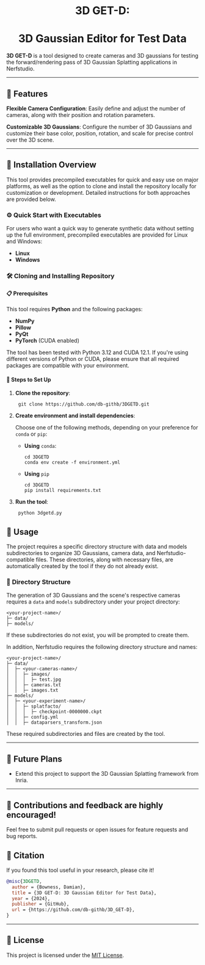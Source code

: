 <h1 align="center">3D GET-D:</h1>
<h1 align="center">3D Gaussian Editor for Test Data</h1>



**3D GET-D** is a tool designed to create cameras and 3D gaussians for testing the forward/rendering pass of 3D Gaussian Splatting applications in Nerfstudio.

---

## 🚀 **Features**

**Flexible Camera Configuration**: Easily define and adjust the number of cameras, along with their position and rotation parameters.

**Customizable 3D Gaussians**: Configure the number of 3D Gaussians and customize their base color, position, rotation, and scale for precise control over the 3D scene.

---

## 🔧  **Installation Overview**

This tool provides precompiled executables for quick and easy use on major platforms, as well as the option to clone and install the repository locally for customization or development. Detailed instructions for both approaches are provided below.

### ⚙️  **Quick Start with Executables**

For users who want a quick way to generate synthetic data without setting up the full environment, precompiled executables are provided for Linux and Windows:

- **Linux** 
- **Windows**

### 🛠️ **Cloning and Installing Repository**

#### 📋 **Prerequisites**
This tool requires **Python** and the following packages:

- **NumPy**
- **Pillow**
- **PyQt**
- **PyTorch** (CUDA enabled)

The tool has been tested with Python 3.12 and CUDA 12.1. If you're using different versions of Python or CUDA, please ensure that all required packages are compatible with your environment.

#### 📝 **Steps to Set Up**

1. **Clone the repository**:
 
        git clone https://github.com/db-githb/3DGETD.git

2. **Create environment and install dependencies**:

   Choose one of the following methods, depending on your preference for `conda` or `pip`:

   - **Using** `conda`:
        ```
        cd 3DGETD
        conda env create -f environment.yml
        ```
   - **Using** `pip`
        ```
        cd 3DGETD
        pip install requirements.txt
        ```

3. **Run the tool**:

        python 3dgetd.py

## 📖 **Usage**

The project requires a specific directory structure with data and models subdirectories to organize 3D Gaussians, camera data, and Nerfstudio-compatible files. These directories, along with necessary files, are automatically created by the tool if they do not already exist.

### 📂 **Directory Structure**

The generation of 3D Gaussians and the scene's respective cameras requires a ```data``` and ```models``` subdirectory under your project directory:

```
<your-project-name>/
├─ data/
├─ models/
```
If these subdirectories do not exist, you will be prompted to create them.

In addition, Nerfstudio requires the following directory structure and names:

```
<your-project-name>/
├─ data/
│  ├─ <your-cameras-name>/
│  │  ├─ images/
│  │  │  ├─ test.jpg
│  │  ├─ cameras.txt
│  │  ├─ images.txt
├─ models/
│  ├─ <your-experiment-name>/
│  │  ├─ splatfacto/
│  │  │  ├─ checkpoint-0000000.ckpt
│  │  ├─ config.yml
│  │  ├─ dataparsers_transform.json
```

These required subdirectories and files are created by the tool.

---
## 🎯 **Future Plans**
- Extend this project to support the 3D Gaussian Splatting framework from Inria.

---

## 🌟 **Contributions and feedback are highly encouraged!**
Feel free to submit pull requests or open issues for feature requests and bug reports.

## 📜 **Citation**

If you found this tool useful in your research, please cite it!

```bibtex
@misc{3DGETD,
  author = {Bowness, Damian},
  title = {3D GET-D: 3D Gaussian Editor for Test Data},
  year = {2024},
  publisher = {GitHub},
  url = {https://github.com/db-githb/3D_GET-D},
}
```
---
## 📜 **License**
This project is licensed under the [MIT License](https://opensource.org/licenses/MIT).